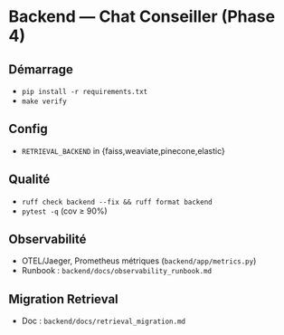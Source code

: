 # Backend — Chat Conseiller (Phase 4)

## Démarrage
- `pip install -r requirements.txt`
- `make verify`

## Config
- `RETRIEVAL_BACKEND` in {faiss,weaviate,pinecone,elastic}

## Qualité
- `ruff check backend --fix && ruff format backend`
- `pytest -q` (cov ≥ 90%)

## Observabilité
- OTEL/Jaeger, Prometheus métriques (`backend/app/metrics.py`)
- Runbook : `backend/docs/observability_runbook.md`

## Migration Retrieval
- Doc : `backend/docs/retrieval_migration.md`

